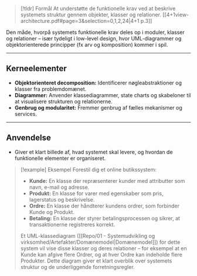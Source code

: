 
> [!tldr] Formål
>At understøtte de funktionelle krav ved at beskrive systemets struktur gennem objekter, klasser og relationer.
> [[4+1view-architecture.pdf#page=3&selection=0,1,2,24|4+1 p.3]]

Den måde, hvorpå systemets funktionelle krav deles op i moduler, klasser og relationer – især tydeligt i low-level design, hvor UML-diagrammer og objektorienterede principper (fx arv og komposition) kommer i spil.

---

## Kerneelementer
- **Objektorienteret decomposition:** Identificerer nøgleabstraktioner og klasser fra problemdomænet.
- **Diagrammer:** Anvender klassediagrammer, state charts og skabeloner til at visualisere strukturen og relationerne.
- **Genbrug og modularitet:** Fremmer genbrug af fælles mekanismer og services.

---

## Anvendelse
- Giver et klart billede af, hvad systemet skal levere, og hvordan de funktionelle elementer er organiseret.

> [!example] Eksempel
> Forestil dig et online butikssystem:
>- **Kunde:** En klasse der repræsenterer kunder med attributter som navn, e-mail og adresse.
>- **Produkt:** En klasse for varer med egenskaber som pris, lagerstatus og beskrivelse.
>- **Ordre:** En klasse der håndterer kundens ordrer, som forbinder Kunde og Produkt.
>- **Betaling:** En klasse der styrer betalingsprocessen og sikrer, at transaktionerne registreres korrekt.
>
> Et UML-klassediagram ([[Repo/01 - Systemudvikling og virksomhed/Artefakter/Domænemodel|Domænemodel]]) for dette system vil vise disse klasser og deres relationer – for eksempel at en Kunde kan afgive flere Ordrer, og at hver Ordre kan indeholde flere Produkter. Dette diagram giver et klart overblik over systemets struktur og de underliggende forretningsregler.
